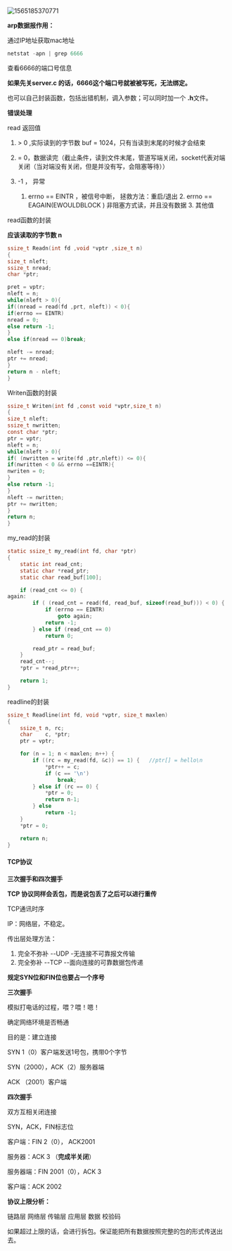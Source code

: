 ![1565185370771](C:\Users\acm506\AppData\Roaming\Typora\typora-user-images\1565185370771.png)

**arp数据报作用：**

通过IP地址获取mac地址

```c
netstat -apn | grep 6666
```

查看6666的端口号信息

**如果先关server.c 的话，6666这个端口号就被被写死，无法绑定。**

也可以自己封装函数，包括出错机制，调入参数；可以同时加一个 **.h**文件。



**错误处理**

read 返回值

1.  \> 0 ,实际读到的字节数 buf = 1024，只有当读到末尾的时候才会结束
2.  = 0，数据读完（截止条件，读到文件末尾，管道写端关闭，socket代表对端关闭（当对端没有关闭，但是并没有写，会阻塞等待））
3.   -1 ， 异常

        1. errno == EINTR ，被信号中断， 拯救方法：重启/退出
           2. errno == EAGAIN(EWOULDBLOCK ) 非阻塞方式读，并且没有数据
           3. 其他值



read函数的封装

**应该读取的字节数 n**

```c
ssize_t Readn(int fd ,void *vptr ,size_t n)
{
size_t nleft;
ssize_t nread;
char *ptr;

pret = vptr;
nleft = n;
while(nleft > 0){
if((nread = read(fd ,prt, nleft)) < 0){
if(errno == EINTR)
nread = 0;
else return -1;
}
else if(nread == 0)break;

nleft -= nread;
ptr += nread;
}
return n - nleft;
}
```

Writen函数的封装

```c
ssize_t Writen(int fd ,const void *vptr,size_t n)
{
size_t nleft;
ssize_t nwritten;
const char *ptr;
ptr = vptr;
nleft = n;
while(nleft > 0){
if( (nwritten = write(fd ,ptr,nleft)) <= 0){
if(nwritten < 0 && errno ==EINTR){
nwriten = 0;
}
else return -1;
}
nleft -= nwritten;
ptr += nwritten;
}
return n;
}
```



my_read的封装

```c
static ssize_t my_read(int fd, char *ptr)
{
	static int read_cnt;
	static char *read_ptr;
	static char read_buf[100];

	if (read_cnt <= 0) {
again:
		if ( (read_cnt = read(fd, read_buf, sizeof(read_buf))) < 0) {   //"hello\n"
			if (errno == EINTR)
				goto again;
			return -1;
		} else if (read_cnt == 0)
			return 0;

		read_ptr = read_buf;
	}
	read_cnt--;
	*ptr = *read_ptr++;

	return 1;
}
```



readline的封装

```c
ssize_t Readline(int fd, void *vptr, size_t maxlen)
{
	ssize_t n, rc;
	char    c, *ptr;
	ptr = vptr;

	for (n = 1; n < maxlen; n++) {
		if ((rc = my_read(fd, &c)) == 1) {   //ptr[] = hello\n
			*ptr++ = c;
			if (c == '\n')
				break;
		} else if (rc == 0) {
			*ptr = 0;
			return n-1;
		} else
			return -1;
	}
	*ptr = 0;

	return n;
}

```





#### TCP协议

**三次握手和四次握手**

**TCP 协议同样会丢包，而是说包丢了之后可以进行重传**

TCP通讯时序

IP：网络层，不稳定。

传出层处理方法：

1. 完全不弥补 --UDP -无连接不可靠报文传输
2. 完全弥补    --TCP --面向连接的可靠数据包传递

**规定SYN位和FIN位也要占一个序号**



**三次握手**

模拟打电话的过程，喂？喂！嗯！

确定网络环境是否畅通

目的是：建立连接

SYN 1（0）客户端发送1号包，携带0个字节

SYN（2000），ACK（2）服务器端

 ACK （2001）客户端

**四次握手**

双方互相关闭连接

SYN，ACK，FIN标志位

客户端：FIN 2（0）， ACK2001

服务器：ACK 3 （**完成半关闭**）

服务器端：FIN 2001（0），ACK 3

客户端：ACK 2002



**协议上限分析：**

链路层 网络层 传输层 应用层 数据 校验码

如果超过上限的话，会进行拆包。保证能把所有数据按照完整的包的形式传送出去。